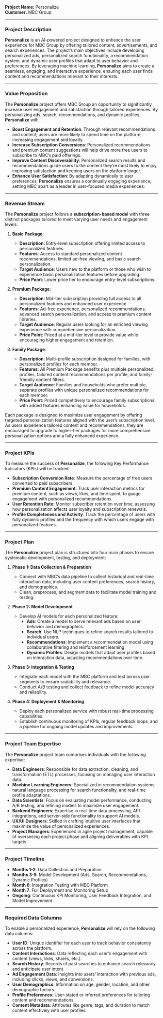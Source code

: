 **Project Name:** Personalize  
**Customer:** MBC Group  

---

### Project Description
**Personalize** is an AI-powered project designed to enhance the user experience for MBC Group by offering tailored content, advertisements, and search experiences. The project’s main objectives include developing personalized ads, personalized search functionality, a recommendation system, and dynamic user profiles that adapt to user behavior and preferences. By leveraging machine learning, **Personalize** aims to create a seamless, engaging, and interactive experience, ensuring each user finds content and recommendations relevant to their interests.

---

### Value Proposition
The **Personalize** project offers MBC Group an opportunity to significantly increase user engagement and satisfaction through tailored experiences. By personalizing ads, search, recommendations, and dynamic profiles, **Personalize** will:

- **Boost Engagement and Retention**: Through relevant recommendations and content, users are more likely to spend time on the platform, increasing engagement and loyalty.
- **Increase Subscription Conversions**: Personalized recommendations and premium content suggestions will help drive more free users to subscribe to MBC’s paid offerings.
- **Improve Content Discoverability**: Personalized search results and recommendations guide users to the content they’re most likely to enjoy, improving satisfaction and keeping users on the platform longer.
- **Enhance User Satisfaction**: By adapting dynamically to user preferences, **Personalize** ensures a continually engaging experience, setting MBC apart as a leader in user-focused media experiences.

---

### Revenue Stream
The **Personalize** project follows a **subscription-based model** with three distinct packages tailored to meet varying user needs and engagement levels:

1. **Basic Package**:  
   - **Description**: Entry-level subscription offering limited access to personalized features.
   - **Features**: Access to standard personalized content recommendations, limited ad-free viewing, and basic search personalization.
   - **Target Audience**: Users new to the platform or those who wish to experience basic personalization features before upgrading.
   - **Price Point**: Lower price tier to encourage entry-level subscriptions.

2. **Premium Package**:  
   - **Description**: Mid-tier subscription providing full access to all personalized features and enhanced user experience.
   - **Features**: Ad-free experience, personalized recommendations, advanced search personalization, and access to premium content libraries.
   - **Target Audience**: Regular users looking for an enriched viewing experience with comprehensive personalization.
   - **Price Point**: Priced at a mid-tier level to provide value while encouraging higher engagement and retention.

3. **Family Package**:  
   - **Description**: Multi-profile subscription designed for families, with personalized profiles for each member.
   - **Features**: All Premium Package benefits plus multiple personalized profiles, tailored content recommendations per profile, and family-friendly content filters.
   - **Target Audience**: Families and households who prefer multiple, separate profiles with unique personalized recommendations for each member.
   - **Price Point**: Priced competitively to encourage family subscriptions, with added features enhancing value for households.

Each package is designed to maximize user engagement by offering targeted personalization features aligned with the user’s subscription level. As users experience tailored content and recommendations, they are encouraged to upgrade to higher-tier packages for more comprehensive personalization options and a fully enhanced experience.

---

### Project KPIs
To measure the success of **Personalize**, the following Key Performance Indicators (KPIs) will be tracked:

- **Subscription Conversion Rate**: Measure the percentage of free users converted to paid subscribers.
- **Premium Content Engagement**: Track user interaction metrics for premium content, such as views, likes, and time spent, to gauge engagement with personalized recommendations.
- **User Retention Rate**: Monitor subscriber retention over time, assessing how personalization affects user loyalty and subscription renewals.
- **Profile Completeness and Activity**: Track the percentage of users with fully dynamic profiles and the frequency with which users engage with personalized features.

---

### Project Plan
The **Personalize** project plan is structured into four main phases to ensure systematic development, testing, and deployment:

1. **Phase 1: Data Collection & Preparation**
   - Connect with MBC’s data pipeline to collect historical and real-time interaction data, including user content preferences, search history, and demographics.
   - Clean, preprocess, and segment data to facilitate model training and testing.

2. **Phase 2: Model Development**
   - Develop AI models for each personalized feature:
     - **Ads**: Create a model to serve relevant ads based on user behavior and demographics.
     - **Search**: Use NLP techniques to refine search results tailored to individual users.
     - **Recommendations**: Implement a recommendation model using collaborative filtering and reinforcement learning.
     - **Dynamic Profiles**: Design models that adapt user profiles based on interaction data, adjusting recommendations over time.

3. **Phase 3: Integration & Testing**
   - Integrate each model with the MBC platform and test across user segments to ensure scalability and relevance.
   - Conduct A/B testing and collect feedback to refine model accuracy and reliability.

4. **Phase 4: Deployment & Monitoring**
   - Deploy each personalized service with robust real-time processing capabilities.
   - Establish continuous monitoring of KPIs, regular feedback loops, and a pipeline for ongoing model updates and improvements.

---

### Project Team Expertise
The **Personalize** project team comprises individuals with the following expertise:

- **Data Engineers**: Responsible for data extraction, cleaning, and transformation (ETL) processes, focusing on managing user interaction data.
- **Machine Learning Engineers**: Specialized in recommendation systems, natural language processing for search functionality, and real-time profile adaptations.
- **Data Scientists**: Focus on evaluating model performance, conducting A/B testing, and refining models to maximize user engagement.
- **Backend Engineers**: Expertise in real-time data processing, API integrations, and server-side functionality to support AI models.
- **UX/UI Designers**: Skilled in crafting intuitive user interfaces that maximize the value of personalized experiences.
- **Project Managers**: Experienced in agile project management, capable of overseeing each project phase and aligning deliverables with KPI targets.

---

### Project Timeline
- **Months 1-2**: Data Collection and Preparation
- **Months 3-5**: Model Development (Ads, Search, Recommendations, Dynamic Profiles)
- **Month 6**: Integration Testing with MBC Platform
- **Month 7**: Full Deployment and Monitoring Setup
- **Ongoing**: Continuous KPI Monitoring, User Feedback Integration, and Model Improvement

---

### Required Data Columns
To enable a personalized experience, **Personalize** will rely on the following data columns:

- **User ID**: Unique identifier for each user to track behavior consistently across the platform.
- **Content Interactions**: Data reflecting each user's engagement with content (views, likes, shares, etc.).
- **Search History**: Records of past searches to enhance search relevancy and anticipate user intent.
- **Ad Engagement Data**: Insights into users’ interaction with previous ads, including clicks, views, and conversions.
- **User Demographics**: Information on age, gender, location, and other demographic factors.
- **Profile Preferences**: User-stated or inferred preferences for tailoring content and recommendations.
- **Content Metadata**: Attributes like genre, tags, and duration to match content effectively with user profiles.
